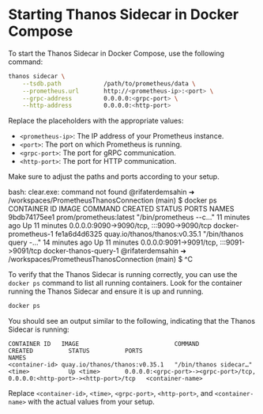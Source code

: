 # Starting Thanos Sidecar in Docker Compose

To start the Thanos Sidecar in Docker Compose, use the following command:

```sh
thanos sidecar \
    --tsdb.path            /path/to/prometheus/data \
    --prometheus.url       http://<prometheus-ip>:<port> \
    --grpc-address         0.0.0.0:<grpc-port> \
    --http-address         0.0.0.0:<http-port>
```

Replace the placeholders with the appropriate values:
- `<prometheus-ip>`: The IP address of your Prometheus instance.
- `<port>`: The port on which Prometheus is running.
- `<grpc-port>`: The port for gRPC communication.
- `<http-port>`: The port for HTTP communication.

Make sure to adjust the paths and ports according to your setup.

bash: clear.exe: command not found
@rifaterdemsahin ➜ /workspaces/PrometheusThanosConnection (main) $ docker ps
CONTAINER ID   IMAGE                           COMMAND                  CREATED          STATUS          PORTS                                       NAMES
9bdb74175ee1   prom/prometheus:latest          "/bin/prometheus --c…"   11 minutes ago   Up 11 minutes   0.0.0.0:9090->9090/tcp, :::9090->9090/tcp   docker-prometheus-1
fe1a6d4d6325   quay.io/thanos/thanos:v0.35.1   "/bin/thanos query -…"   14 minutes ago   Up 11 minutes   0.0.0.0:9091->9091/tcp, :::9091->9091/tcp   docker-thanos-query-1
@rifaterdemsahin ➜ /workspaces/PrometheusThanosConnection (main) $ ^C

To verify that the Thanos Sidecar is running correctly, you can use the `docker ps` command to list all running containers. Look for the container running the Thanos Sidecar and ensure it is up and running.

```sh
docker ps
```

You should see an output similar to the following, indicating that the Thanos Sidecar is running:

```
CONTAINER ID   IMAGE                           COMMAND                  CREATED          STATUS          PORTS                                       NAMES
<container-id> quay.io/thanos/thanos:v0.35.1   "/bin/thanos sidecar…"   <time>           Up <time>       0.0.0.0:<grpc-port>-><grpc-port>/tcp, 0.0.0.0:<http-port>-><http-port>/tcp   <container-name>
```

Replace `<container-id>`, `<time>`, `<grpc-port>`, `<http-port>`, and `<container-name>` with the actual values from your setup.